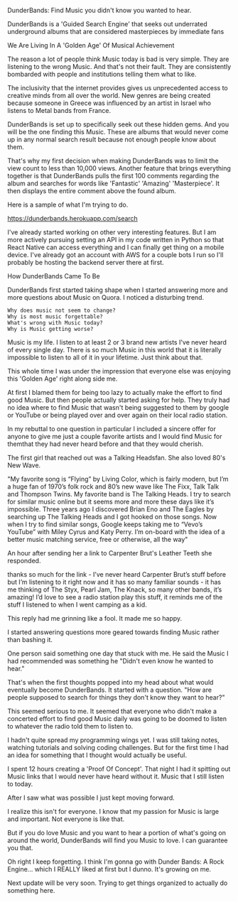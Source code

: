 DunderBands: Find Music you didn't know you wanted to hear.

DunderBands is a 'Guided Search Engine' that seeks out underrated underground albums that are considered masterpieces by immediate fans

We Are Living In A 'Golden Age' Of Musical Achievement

The reason a lot of people think Music today is bad is very simple.  They are listening to the wrong Music.  And that's not their fault.   They are consistently bombarded with people and institutions telling them what to like.

The inclusivity that the internet provides gives us unprecedented access to creative minds from all over the world.   New genres are being created because someone in Greece was influenced by an artist in Israel who listens to Metal bands from France.


DunderBands is set up to specifically seek out these hidden gems.  And you will be the one finding this Music.  These are albums that would never come up in any normal search result because not enough people know about them.

That's why my first decision when making DunderBands was to limit the view count to less than 10,000 views.   Another feature that brings everything together is that DunderBands pulls the first 100 comments regarding the album and searches for words like 'Fantastic'  'Amazing'  'Masterpiece'.   It then displays the entire comment above the found album.

Here is a sample of what I'm trying to do.

https://dunderbands.herokuapp.com/search

I've already started working on other very interesting features.  But I am more actively pursuing setting an API in my code written in Python so that React Native can access everything and I can finally get thing on a mobile device.  I've already got an account with AWS for a couple bots I run so I'll probably be hosting the backend server there at first.


How DunderBands Came To Be

DunderBands first started taking shape when I started answering more and more questions about Music on Quora.  I noticed a disturbing trend. 

    Why does music not seem to change?
    Why is most music forgettable?
    What's wrong with Music today?
    Why is Music getting worse?

Music is my life.  I listen to at least 2 or 3 brand new artists I've never heard of every single day.  There is so much Music in this world that it is literally impossible to listen to all of it in your lifetime.  Just think about that.  

This whole time I was under the impression that everyone else was enjoying this 'Golden Age' right along side me.  

At first I blamed them for being too lazy to actually make the effort to find good Music.   But then people actually started asking for help.  They truly had no idea where to find Music that wasn't being suggested to them by google or YouTube or being played over and over again on their local radio station.   

In my rebuttal to one question in particular I included a sincere offer for anyone to give me just a couple favorite artists and I would find Music for themthat they had never heard before and that they would cherish.  

The first girl that reached out was a Talking Headsfan.  She also loved 80's New Wave.

"My favorite song is “Flying” by  Living Color, which is fairly modern, but I’m a huge fan     of 1970’s folk  rock and 80’s new wave like The Fixx, Talk Talk and Thompson Twins. My  favorite band is The Talking Heads. I try to search for similar music  online but it seems more and more these days like it’s impossible. Three  years ago I discovered Brian Eno and The Eagles by searching up The  Talking Heads and I got hooked on those songs. Now when I try to find  similar songs, Google keeps taking me to “Vevo’s YouTube” with Miley  Cyrus and Katy Perry. I’m on-board with the idea of a better music  matching service, free or otherwise, all the way"

An hour after sending her a link to Carpenter Brut's Leather Teeth she responded.

thanks so much for the link - I’ve  never heard Carpenter Brut’s stuff before but I’m listening to it right  now and it has so many familiar sounds - it has me thinking of The  Styx, Pearl Jam, The Knack, so many other bands, it’s amazing! I’d love  to see a radio station play this stuff, it reminds me of the stuff I  listened to when I went camping as a kid. 

This reply had me grinning like a fool.  It made me so happy.  

I started answering questions more geared towards finding Music rather than bashing it. 

One person said something one day that stuck with me.  He said the Music I had recommended was something he "Didn't even know he wanted to hear."  

That's when the first thoughts popped into my head about what would eventually become DunderBands.  It started with a question.  "How are people supposed to search for things they don't know they want to hear?"

This seemed serious to me.  It seemed that everyone who didn't make a concerted effort to find good Music daily was going to be doomed to listen to whatever the radio told them to listen to.

I hadn't quite spread my programming wings yet.  I was still taking notes, watching tutorials and solving coding challenges.  But for the first time I had an idea for something that I thought would actually be useful.

I spent 12 hours creating a 'Proof Of Concept'.  That night I had it spitting out Music links that I would never have heard without it.  Music that I still listen to today.

After I saw what was possible I just kept moving forward.

I realize this isn't for everyone.  I know that my passion for Music is large and important.  Not everyone is like that.

But if you do love Music and you want to hear a portion of what's going on around the world, DunderBands will find you Music to love.  I can guarantee you that.

Oh right I keep forgetting.  I think I'm gonna go with Dunder Bands: A Rock Engine... which I REALLY liked at first but I dunno.  It's growing  on me.

Next update will be very soon.  Trying to get things organized to actually do something here.  
